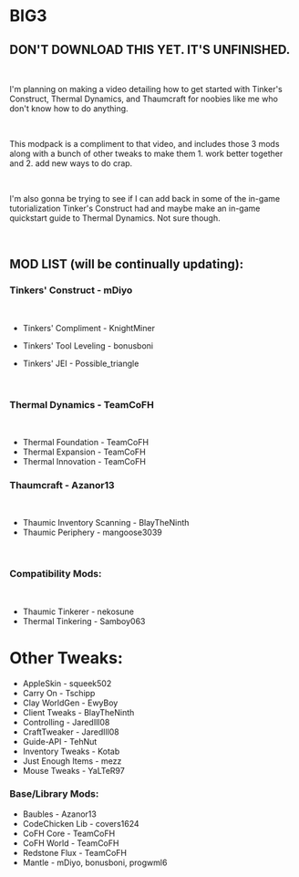 # BIG3
## DON'T DOWNLOAD THIS YET. IT'S UNFINISHED.
 

I'm planning on making a video detailing how to get started with Tinker's Construct, Thermal Dynamics, and Thaumcraft for noobies like me who don't know how to do anything.

 

This modpack is a compliment to that video, and includes those 3 mods along with a bunch of other tweaks to make them 1. work better together and 2. add new ways to do crap.

 

I'm also gonna be trying to see if I can add back in some of the in-game tutorialization Tinker's Construct had and maybe make an in-game quickstart guide to Thermal Dynamics. Not sure though.

 
## MOD LIST (will be continually updating):

### Tinkers' Construct - mDiyo

 

- Tinkers' Compliment - KnightMiner

- Tinkers' Tool Leveling - bonusboni

- Tinkers' JEI - Possible_triangle

 

### Thermal Dynamics - TeamCoFH

 

- Thermal Foundation - TeamCoFH
- Thermal Expansion - TeamCoFH
- Thermal Innovation - TeamCoFH


### Thaumcraft - Azanor13

 

- Thaumic Inventory Scanning - BlayTheNinth
- Thaumic Periphery - mangoose3039

 

### Compatibility Mods:

 

- Thaumic Tinkerer - nekosune
- Thermal Tinkering - Samboy063

# Other Tweaks:

- AppleSkin - squeek502
- Carry On - Tschipp
- Clay WorldGen - EwyBoy
- Client Tweaks - BlayTheNinth
- Controlling - JaredIll08
- CraftTweaker - JaredIll08
- Guide-API - TehNut
- Inventory Tweaks - Kotab
- Just Enough Items - mezz
- Mouse Tweaks - YaLTeR97

### Base/Library Mods:

- Baubles - Azanor13
- CodeChicken Lib - covers1624
- CoFH Core - TeamCoFH
- CoFH World - TeamCoFH
- Redstone Flux - TeamCoFH
- Mantle - mDiyo, bonusboni, progwml6

 
